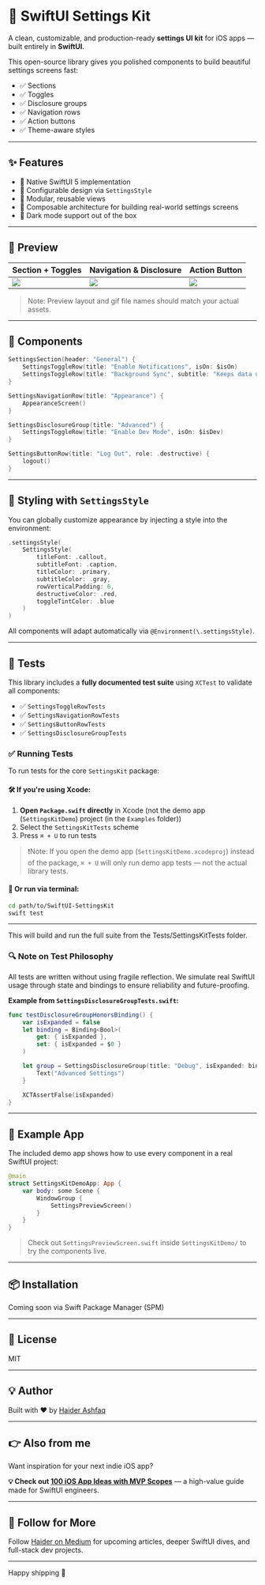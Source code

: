 # 🧰 SwiftUI Settings Kit

A clean, customizable, and production-ready **settings UI kit** for iOS apps — built entirely in **SwiftUI**.

This open-source library gives you polished components to build beautiful settings screens fast:

- ✅ Sections
- ✅ Toggles
- ✅ Disclosure groups
- ✅ Navigation rows
- ✅ Action buttons
- ✅ Theme-aware styles

---

## ✨ Features

- 🍎 Native SwiftUI 5 implementation
- 🎨 Configurable design via `SettingsStyle`
- 🧩 Modular, reusable views
- 🧱 Composable architecture for building real-world settings screens
- 🌙 Dark mode support out of the box

---

## 📸 Preview

| Section + Toggles | Navigation & Disclosure | Action Button |
|------------------|--------------------------|----------------|
| ![](Gifs/toggles.gif) | ![](Gifs/nav-disclosure.gif) | ![](Gifs/button.gif) |

> Note: Preview layout and gif file names should match your actual assets.

---

## 🧱 Components

```swift
SettingsSection(header: "General") {
    SettingsToggleRow(title: "Enable Notifications", isOn: $isOn)
    SettingsToggleRow(title: "Background Sync", subtitle: "Keeps data updated in background", isOn: $isOn2)
}

SettingsNavigationRow(title: "Appearance") {
    AppearanceScreen()
}

SettingsDisclosureGroup(title: "Advanced") {
    SettingsToggleRow(title: "Enable Dev Mode", isOn: $isDev)
}

SettingsButtonRow(title: "Log Out", role: .destructive) {
    logout()
}
```

---

## 🎨 Styling with `SettingsStyle`

You can globally customize appearance by injecting a style into the environment:

```swift
.settingsStyle(
    SettingsStyle(
        titleFont: .callout,
        subtitleFont: .caption,
        titleColor: .primary,
        subtitleColor: .gray,
        rowVerticalPadding: 6,
        destructiveColor: .red,
        toggleTintColor: .blue
    )
)
```

All components will adapt automatically via `@Environment(\.settingsStyle)`.

---

## 🧪 Tests

This library includes a **fully documented test suite** using `XCTest` to validate all components:

- ✅ `SettingsToggleRowTests`
- ✅ `SettingsNavigationRowTests`
- ✅ `SettingsButtonRowTests`
- ✅ `SettingsDisclosureGroupTests`

### ✅ Running Tests

To run tests for the core `SettingsKit` package:

#### 🛠 If you're using Xcode:
1. **Open `Package.swift` directly** in Xcode (not the demo app (`SettingsKitDemo`) project (in the `Examples` folder))
2. Select the `SettingsKitTests` scheme
3. Press `⌘ + U` to run tests

> ❗️Note: If you open the demo app (`SettingsKitDemo.xcodeproj`) instead of the package, `⌘ + U` will only run demo app tests — not the actual library tests.

#### 🧪 Or run via terminal:

```bash
cd path/to/SwiftUI-SettingsKit
swift test
```

---

This will build and run the full suite from the Tests/SettingsKitTests folder.

### 🔍 Note on Test Philosophy
All tests are written without using fragile reflection. We simulate real SwiftUI usage through state and bindings to ensure reliability and future-proofing.

**Example from `SettingsDisclosureGroupTests.swift`:**

```swift
func testDisclosureGroupHonorsBinding() {
    var isExpanded = false
    let binding = Binding<Bool>(
        get: { isExpanded },
        set: { isExpanded = $0 }
    )

    let group = SettingsDisclosureGroup(title: "Debug", isExpanded: binding) {
        Text("Advanced Settings")
    }

    XCTAssertFalse(isExpanded)
}
```

---
## 🧪 Example App

The included demo app shows how to use every component in a real SwiftUI project:

```swift
@main
struct SettingsKitDemoApp: App {
    var body: some Scene {
        WindowGroup {
            SettingsPreviewScreen()
        }
    }
}
```

> Check out `SettingsPreviewScreen.swift` inside `SettingsKitDemo/` to try the components live.

---

## 📦 Installation

Coming soon via Swift Package Manager (SPM)

---

## 📘 License

MIT

---

## 💡 Author

Built with ❤️ by [Haider Ashfaq](https://github.com/1lyyfe)

---

## 👉 Also from me

Want inspiration for your next indie iOS app?

**💡 Check out [100 iOS App Ideas with MVP Scopes](https://heeydurh.gumroad.com/l/hwfkko)** — a high-value guide made for SwiftUI engineers.

---

## 🔔 Follow for More

Follow [Haider on Medium](https://medium.com/@haiderashfaq) for upcoming articles, deeper SwiftUI dives, and full-stack dev projects.

---

Happy shipping 🚀   
